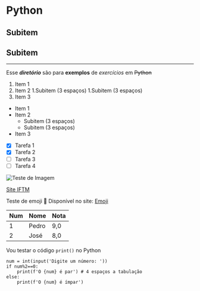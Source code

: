 # Python
## Subitem
## Subitem
****
 Esse __*diretório*__ são para **exemplos** de *exercícios* em ~~Python~~
 
 1. Item 1
 1. Item 2
    1.Subitem (3 espaços)
    1.Subitem (3 espaços)
 1. Item 3
 
 * Item 1
 * Item 2
    * Subitem (3 espaços)
    * Subitem (3 espaços)
 * Item 3
 
 - [x] Tarefa 1
 - [x] Tarefa 2
 - [ ] Tarefa 3
 - [ ] Tarefa 4

![Teste de Imagem](https://education.github.com/assets/200x200-community-4dd3c55e136c5150a355e7121f041b3665d1ed7bdbbda17d39ce28a1ac71af7f.png)

[Site IFTM](www.iftm.edu.br)

Teste de emoji :rofl: Disponível no site: [Emoji](github.com/ikatyang/emoji-cheat-sheet)


Num | Nome | Nota
--- | --- | ---
1 | Pedro | 9,0
2 | José | 8,0



Vou testar o código `print()` no Python

```
num = int(input('Digite um número: '))
if num%2==0:
    print(f'O {num} é par') # 4 espaços a tabulação
else:
    print(f'O {num} é ímpar')

```
